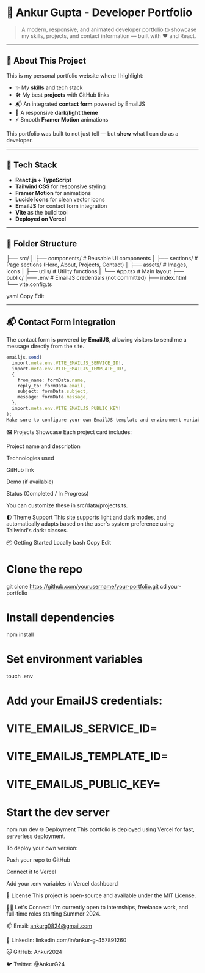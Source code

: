 # 🚀 Ankur Gupta - Developer Portfolio


> A modern, responsive, and animated developer portfolio to showcase my skills, projects, and contact information — built with ❤️ and React.


---

## 🧠 About This Project

This is my personal portfolio website where I highlight:

- ✨ My **skills** and tech stack
- 🛠️ My best **projects** with GitHub links
- 📬 An integrated **contact form** powered by EmailJS
- 🌙 A responsive **dark/light theme**
- ⚡ Smooth **Framer Motion** animations

This portfolio was built to not just tell — but **show** what I can do as a developer.

---

## 🔧 Tech Stack

- **React.js + TypeScript**
- **Tailwind CSS** for responsive styling
- **Framer Motion** for animations
- **Lucide Icons** for clean vector icons
- **EmailJS** for contact form integration
- **Vite** as the build tool
- **Deployed on Vercel**

---

## 📁 Folder Structure

├── src/
│ ├── components/ # Reusable UI components
│ ├── sections/ # Page sections (Hero, About, Projects, Contact)
│ ├── assets/ # Images, icons
│ ├── utils/ # Utility functions
│ └── App.tsx # Main layout
├── public/
├── .env # EmailJS credentials (not committed)
├── index.html
└── vite.config.ts

yaml
Copy
Edit

---

## 📬 Contact Form Integration

The contact form is powered by **EmailJS**, allowing visitors to send me a message directly from the site.

```ts
emailjs.send(
  import.meta.env.VITE_EMAILJS_SERVICE_ID!,
  import.meta.env.VITE_EMAILJS_TEMPLATE_ID!,
  {
    from_name: formData.name,
    reply_to: formData.email,
    subject: formData.subject,
    message: formData.message,
  },
  import.meta.env.VITE_EMAILJS_PUBLIC_KEY!
);
Make sure to configure your own EmailJS template and environment variables.
```
🖼️ Projects Showcase
Each project card includes:

Project name and description

Technologies used

GitHub link

Demo (if available)

Status (Completed / In Progress)

You can customize these in src/data/projects.ts.

🌓 Theme Support
This site supports light and dark modes, and automatically adapts based on the user's system preference using Tailwind's dark: classes.

📦 Getting Started Locally
bash
Copy
Edit
# Clone the repo
git clone https://github.com/yourusername/your-portfolio.git
cd your-portfolio

# Install dependencies
npm install

# Set environment variables
touch .env
# Add your EmailJS credentials:
# VITE_EMAILJS_SERVICE_ID=
# VITE_EMAILJS_TEMPLATE_ID=
# VITE_EMAILJS_PUBLIC_KEY=

# Start the dev server
npm run dev
🌐 Deployment
This portfolio is deployed using Vercel for fast, serverless deployment.

To deploy your own version:

Push your repo to GitHub

Connect it to Vercel

Add your .env variables in Vercel dashboard

📜 License
This project is open-source and available under the MIT License.

🙋‍♂️ Let's Connect!
I'm currently open to internships, freelance work, and full-time roles starting Summer 2024.

📫 Email: ankurg0824@gmail.com

💼 LinkedIn: linkedin.com/in/ankur-g-457891260

🐱 GitHub: Ankur2024

🐦 Twitter: @AnkurG24
